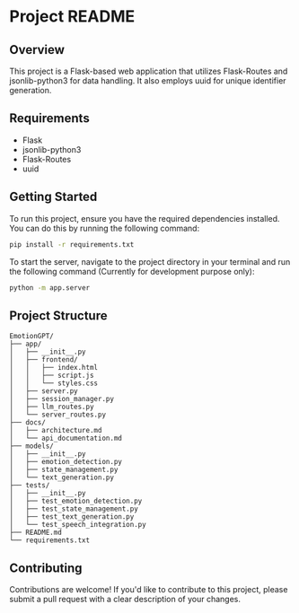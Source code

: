 # Project README

## Overview

This project is a Flask-based web application that utilizes Flask-Routes and jsonlib-python3 for data handling. It also employs uuid for unique identifier generation.

## Requirements

* Flask
* jsonlib-python3
* Flask-Routes
* uuid

## Getting Started

To run this project, ensure you have the required dependencies installed. You can do this by running the following command: 
```bash
pip install -r requirements.txt
```

To start the server, navigate to the project directory in your terminal and run the following command (Currently for development purpose only):

```bash
python -m app.server
```

## Project Structure

```Structure
EmotionGPT/
├── app/
│   ├── __init__.py
│   ├── frontend/
│   │   ├── index.html
│   │   ├── script.js
│   │   └── styles.css
│   ├── server.py
│   ├── session_manager.py
│   ├── llm_routes.py
│   └── server_routes.py
├── docs/
│   ├── architecture.md
│   └── api_documentation.md
├── models/
│   ├── __init__.py
│   ├── emotion_detection.py
│   ├── state_management.py
│   └── text_generation.py
├── tests/
│   ├── __init__.py
│   ├── test_emotion_detection.py
│   ├── test_state_management.py
│   ├── test_text_generation.py
│   └── test_speech_integration.py
├── README.md
└── requirements.txt
```

## Contributing

Contributions are welcome! If you'd like to contribute to this project, please submit a pull request with a clear description of your changes.
